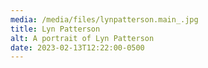 ```yaml
---
media: /media/files/lynpatterson.main_.jpg
title: Lyn Patterson
alt: A portrait of Lyn Patterson
date: 2023-02-13T12:22:00-0500
---
```

